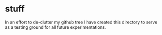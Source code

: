 stuff
=====
In an effort to de-clutter my github tree I have created this directory to serve as a testing ground for all future experimentations.
